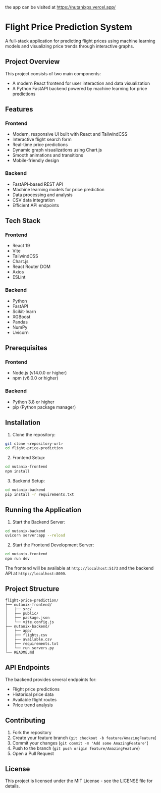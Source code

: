 the app can be visited at https://nutanixps.vercel.app/
# Flight Price Prediction System

A full-stack application for predicting flight prices using machine learning models and visualizing price trends through interactive graphs.

## Project Overview

This project consists of two main components:
- A modern React frontend for user interaction and data visualization
- A Python FastAPI backend powered by machine learning for price predictions

## Features

### Frontend
- Modern, responsive UI built with React and TailwindCSS
- Interactive flight search form
- Real-time price predictions
- Dynamic graph visualizations using Chart.js
- Smooth animations and transitions
- Mobile-friendly design

### Backend
- FastAPI-based REST API
- Machine learning models for price prediction
- Data processing and analysis
- CSV data integration
- Efficient API endpoints

## Tech Stack

### Frontend
- React 19
- Vite
- TailwindCSS
- Chart.js
- React Router DOM
- Axios
- ESLint

### Backend
- Python
- FastAPI
- Scikit-learn
- XGBoost
- Pandas
- NumPy
- Uvicorn

## Prerequisites

### Frontend
- Node.js (v14.0.0 or higher)
- npm (v6.0.0 or higher)

### Backend
- Python 3.8 or higher
- pip (Python package manager)

## Installation

1. Clone the repository:
```bash
git clone <repository-url>
cd flight-price-prediction
```

2. Frontend Setup:
```bash
cd nutanix-frontend
npm install
```

3. Backend Setup:
```bash
cd nutanix-backend
pip install -r requirements.txt
```

## Running the Application

1. Start the Backend Server:
```bash
cd nutanix-backend
uvicorn server:app --reload
```

2. Start the Frontend Development Server:
```bash
cd nutanix-frontend
npm run dev
```

The frontend will be available at `http://localhost:5173` and the backend API at `http://localhost:8000`.

## Project Structure

```
flight-price-prediction/
├── nutanix-frontend/
│   ├── src/
│   ├── public/
│   ├── package.json
│   └── vite.config.js
├── nutanix-backend/
│   ├── app/
│   ├── flights.csv
│   ├── available.csv
│   ├── requirements.txt
│   └── run_servers.py
└── README.md
```

## API Endpoints

The backend provides several endpoints for:
- Flight price predictions
- Historical price data
- Available flight routes
- Price trend analysis

## Contributing

1. Fork the repository
2. Create your feature branch (`git checkout -b feature/AmazingFeature`)
3. Commit your changes (`git commit -m 'Add some AmazingFeature'`)
4. Push to the branch (`git push origin feature/AmazingFeature`)
5. Open a Pull Request

## License

This project is licensed under the MIT License - see the LICENSE file for details.
